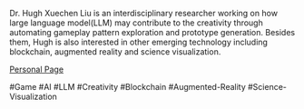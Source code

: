 Dr. Hugh Xuechen Liu is an interdisciplinary researcher working on how large language model(LLM) may contribute to the creativity through automating gameplay pattern exploration and prototype generation. Besides them, Hugh is also interested in other emerging technology including blockchain, augmented reality and science visualization.

[Personal Page](https://home.hughliu.io/)

#Game #AI #LLM #Creativity #Blockchain #Augmented-Reality #Science-Visualization
